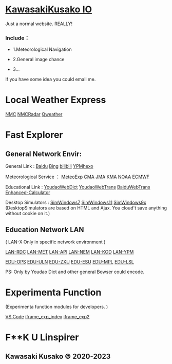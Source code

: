 # [KawasakiKusako IO](https://kawasakikusako.github.io/GeneralWebEngine/explorer_files/meteo_exp/MeteoExplorer.html)

Just a normal website. REALLY!

### Include：

- 1.Meteorological Navigation

- 2.General image chance

- 3...

If you have some idea you could email me.

# Local Weather Express

[NMC](http://m.nmc.cn/publish/forecast//ASC/jiuzhaigou.html)
[NMCRadar](http://m.nmc.cn/publish/tianqishikuang/leidatu/danzhanleida/gansu/longnan/index.html)
[Qweather](https://widget-page.qweather.net/h5/index.html?md=0123456&bg=1&lc=auto&key=e5e62109b8a440b28aa55fbd0e10bd1f&v=_1677352538484)

# Fast Explorer
  ## General Network Envir:

General Link :
[Baidu](https://www.baidu.com)
[Bing](https://cn.bing.com)
[bilibili](https://www.bilibili.com)
[YPMhexo](https://github.com/KawasakiKusako/jzdyg-JiuZhongDaYanGuan)


Meteorological Service ：
[MeteoExp](https://kawasakikusako.github.io/GeneralWebEngine/explorer_files/meteo_exp/MeteoExplorer.html)
[CMA](https://www.cma.gov.cn)
[JMA](https://www.jma.go.jp)
[KMA](https://www.kma.go.kr)
[NOAA](https://www.noaa.gov)
[ECMWF](https://www.ecmwf.int)

Educational Link :
[YoudaoWebDict](https://www.youdao.com/result?word=hello%20world&lang=en)
[YoudaoWebTrans](https://fanyi.youdao.com)
[BaiduWebTrans](https://fanyi.baidu.com)
[Enhanced-Calculator](https://tools-vue.zuoyebang.com/static/hy/tools-vue/calculator.html)

Desktop Simulators :
[SimWindows7](https://win7simu.visnalize.com)
[SimWindows11](https://win11.blueedge.me/)
[SimWindows9x](https://emupedia.net/beta/emuos/)
(DesktopSimulators are based on HTML and Ajax. You cloud't save anything without cookie on it.)


 ## Education Network LAN 
 ( LAN-X Only in specific network environment )

[LAN-RDC](http://192.168.10.4:11000)
[LAN-MET](http://192.168.10.4:8087)
[LAN-API](http://192.168.10.4:8093)
[LAN-NEM](http://192.168.10.4:3000)
[LAN-KOD](http://192.168.10.4:8095)
[LAN-YPM](http://192.168.10.4:35861)

[EDU-OPS](https://cdqz-login.open-school.com.cn/)
[EDU-ULN](https://u-learning.eastedu.com/)
[EDU-ZXU](https://www.zhixue.com/)
[EDU-ESU](https://www.eastedu.com/)
[EDU-MPL](http://manage-portal.eastedu.com)
[EDU-LSL](http://cloud.linspirer.com:880/)


PS: Only by Youdao Dict and other general Bowser could encode.


# Experimenta Function

(Experimenta function modules for developers. )

[VS Code](https://vscode.dev)
[iframe_exp_index](https://kawasakikusako.github.io/GeneralWebEngine/explorer_files/function_exp/ypm_iframe/index.html)
[iframe_exp2](https://kawasakikusako.github.io/GeneralWebEngine/explorer_files/function_exp/ypm_iframe/exp2.html)

#
# F**K U Linspirer
## Kawasaki Kusako © 2020-2023
